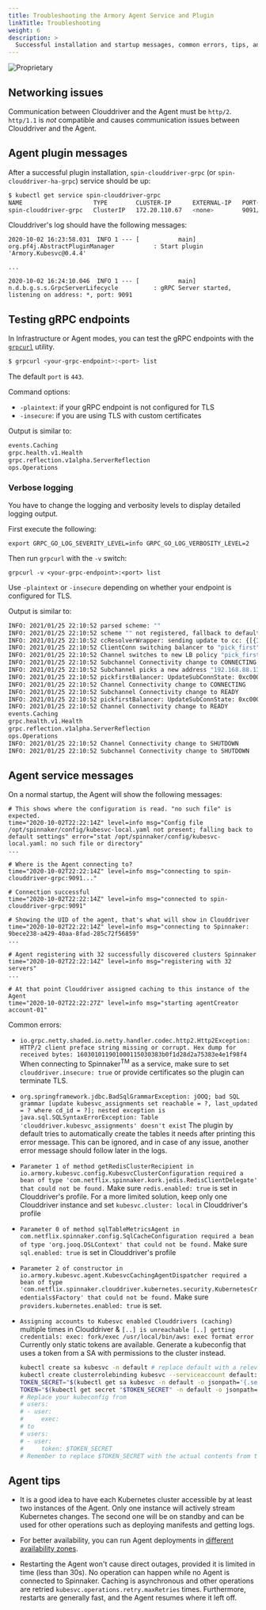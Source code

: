 ```yaml
---
title: Troubleshooting the Armory Agent Service and Plugin
linkTitle: Troubleshooting
weight: 6
description: >
  Successful installation and startup messages, common errors, tips, and gRPC endpoint testing.
---
```

![Proprietary](/images/proprietary.svg)
## Networking issues

Communication between Clouddriver and the Agent must be `http/2`. `http/1.1` is *not* compatible and causes communication issues between Clouddriver and the Agent.   

## Agent plugin messages

After a successful plugin installation, `spin-clouddriver-grpc` (or `spin-clouddriver-ha-grpc`) service should be up:

```bash
$ kubectl get service spin-clouddriver-grpc
NAME                    TYPE        CLUSTER-IP      EXTERNAL-IP   PORT(S)    AGE
spin-clouddriver-grpc   ClusterIP   172.20.110.67   <none>        9091/TCP   30s
```

Clouddriver's log should have the following messages:

```
2020-10-02 16:23:58.031  INFO 1 --- [           main] org.pf4j.AbstractPluginManager           : Start plugin 'Armory.Kubesvc@0.4.4'

...

2020-10-02 16:24:10.046  INFO 1 --- [           main] n.d.b.g.s.s.GrpcServerLifecycle          : gRPC Server started, listening on address: *, port: 9091
```

## Testing gRPC endpoints

In Infrastructure or Agent modes, you can test the gRPC endpoints with the
[`grpcurl`](https://github.com/fullstorydev/grpcurl) utility.

```bash
$ grpcurl <your-grpc-endpoint>:<port> list
```

The default `port` is `443`.

Command options:

* `-plaintext`: if your gRPC endpoint is not configured for TLS
* `-insecure`: if you are using TLS with custom certificates

Output is similar to:

```bash
events.Caching
grpc.health.v1.Health
grpc.reflection.v1alpha.ServerReflection
ops.Operations
```

### Verbose logging

You have to change the logging and verbosity levels to display detailed logging output.

First execute the following:

```
export GRPC_GO_LOG_SEVERITY_LEVEL=info GRPC_GO_LOG_VERBOSITY_LEVEL=2
```

Then run `grpcurl` with the `-v` switch:

```
grpcurl -v <your-grpc-endpoint>:<port> list
```

Use `-plaintext` or `-insecure` depending on whether your endpoint is configured for TLS.

Output is similar to:

```bash
INFO: 2021/01/25 22:10:52 parsed scheme: ""
INFO: 2021/01/25 22:10:52 scheme "" not registered, fallback to default scheme
INFO: 2021/01/25 22:10:52 ccResolverWrapper: sending update to cc: {[{192.168.88.133:9091  <nil> 0 <nil>}] <nil> <nil>}
INFO: 2021/01/25 22:10:52 ClientConn switching balancer to "pick_first"
INFO: 2021/01/25 22:10:52 Channel switches to new LB policy "pick_first"
INFO: 2021/01/25 22:10:52 Subchannel Connectivity change to CONNECTING
INFO: 2021/01/25 22:10:52 Subchannel picks a new address "192.168.88.133:9091" to connect
INFO: 2021/01/25 22:10:52 pickfirstBalancer: UpdateSubConnState: 0xc0002996b0, {CONNECTING <nil>}
INFO: 2021/01/25 22:10:52 Channel Connectivity change to CONNECTING
INFO: 2021/01/25 22:10:52 Subchannel Connectivity change to READY
INFO: 2021/01/25 22:10:52 pickfirstBalancer: UpdateSubConnState: 0xc0002996b0, {READY <nil>}
INFO: 2021/01/25 22:10:52 Channel Connectivity change to READY
events.Caching
grpc.health.v1.Health
grpc.reflection.v1alpha.ServerReflection
ops.Operations
INFO: 2021/01/25 22:10:52 Channel Connectivity change to SHUTDOWN
INFO: 2021/01/25 22:10:52 Subchannel Connectivity change to SHUTDOWN
```


## Agent service messages

On a normal startup, the Agent will show the following messages:

```
# This shows where the configuration is read. "no such file" is expected.
time="2020-10-02T22:22:14Z" level=info msg="Config file /opt/spinnaker/config/kubesvc-local.yaml not present; falling back to default settings" error="stat /opt/spinnaker/config/kubesvc-local.yaml: no such file or directory"
...

# Where is the Agent connecting to?
time="2020-10-02T22:22:14Z" level=info msg="connecting to spin-clouddriver-grpc:9091..."

# Connection successful
time="2020-10-02T22:22:14Z" level=info msg="connected to spin-clouddriver-grpc:9091"

# Showing the UID of the agent, that's what will show in Clouddriver
time="2020-10-02T22:22:14Z" level=info msg="connecting to Spinnaker: 9bece238-a429-40aa-8fad-285c72f56859"
...

# Agent registering with 32 successfully discovered clusters Spinnaker
time="2020-10-02T22:22:14Z" level=info msg="registering with 32 servers"
...

# At that point Clouddriver assigned caching to this instance of the Agent
time="2020-10-02T22:22:27Z" level=info msg="starting agentCreator account-01"
```

Common errors:

- `io.grpc.netty.shaded.io.netty.handler.codec.http2.Http2Exception: HTTP/2 client preface string missing or corrupt. Hex dump for received bytes: 160301011901000115030383b0f1d28d2a75383e4e1f98f4`
  When connecting to Spinnaker<sup>TM</sup> as a service, make sure to set `clouddriver.insecure: true` or provide certificates so the plugin can terminate TLS.
- `org.springframework.jdbc.BadSqlGrammarException: jOOQ; bad SQL grammar [update kubesvc_assignments set reachable = ?, last_updated = ? where cd_id = ?]; nested exception is java.sql.SQLSyntaxErrorException: Table 'clouddriver.kubesvc_assignments' doesn't exist`
  The plugin by default tries to automatically create the tables it needs after printing this error message.
  This can be ignored, and in case of any issue, another error message should follow later in the logs.
- `Parameter 1 of method getRedisClusterRecipient in io.armory.kubesvc.config.KubesvcClusterConfiguration required a bean of type 'com.netflix.spinnaker.kork.jedis.RedisClientDelegate' that could not be found.`
  Make sure `redis.enabled: true` is set in Clouddriver's profile. For a more limited solution, keep only one Clouddriver instance and set `kubesvc.cluster: local` in Clouddriver's profile
- `Parameter 0 of method sqlTableMetricsAgent in com.netflix.spinnaker.config.SqlCacheConfiguration required a bean of type 'org.jooq.DSLContext' that could not be found.`
  Make sure `sql.enabled: true` is set in Clouddriver's profile
- `Parameter 2 of constructor in io.armory.kubesvc.agent.KubesvcCachingAgentDispatcher required a bean of type 'com.netflix.spinnaker.clouddriver.kubernetes.security.KubernetesCredentials$Factory' that could not be found.`
  Make sure `providers.kubernetes.enabled: true` is set.
- `Assigning accounts to Kubesvc enabled Clouddrivers (caching)` multiple times in Clouddriver & `[..] is unreachable [..] getting credentials: exec: fork/exec /usr/local/bin/aws: exec format error`
  Currently only static tokens are available. Generate a kubeconfig that uses a token from a SA with permissions to the cluster instead.

  ```bash
  kubectl create sa kubesvc -n default # replace default with a relevant namespace
  kubectl create clusterrolebinding kubesvc --serviceaccount default:kubesvc --clusterrole cluster-admin # or make a proper rbac role
  TOKEN_SECRET="$(kubectl get sa kubesvc -n default -o jsonpath='{.secrets.*.name}')"
  TOKEN="$(kubectl get secret "$TOKEN_SECRET" -n default -o jsonpath='{.data.token}' | base64 --decode)"
  # Replace your kubeconfig from
  # users:
  # - user:
  #     exec:
  # to
  # users:
  # - user:
  #     token: $TOKEN_SECRET
  # Remember to replace $TOKEN_SECRET with the actual contents from the command above
  ```


## Agent tips

- It is a good idea to have each Kubernetes cluster accessible by at least two instances of the Agent. Only one instance will actively stream Kubernetes changes. The second one will be on standby and can be used for other operations such as deploying manifests and getting logs.

- For better availability, you can run Agent deployments in [different availability zones](https://kubernetes.io/docs/concepts/scheduling-eviction/assign-pod-node/#affinity-and-anti-affinity).

- Restarting the Agent won't cause direct outages, provided it is limited in time (less than 30s). No operation can happen while no Agent is connected to Spinnaker. Caching is asynchronous and other operations are retried `kubesvc.operations.retry.maxRetries` times. Furthermore, restarts are generally fast, and the Agent resumes where it left off.
